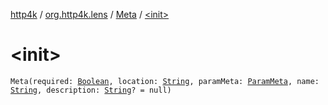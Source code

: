 [http4k](../../index.md) / [org.http4k.lens](../index.md) / [Meta](index.md) / [&lt;init&gt;](./-init-.md)

# &lt;init&gt;

`Meta(required: `[`Boolean`](https://kotlinlang.org/api/latest/jvm/stdlib/kotlin/-boolean/index.html)`, location: `[`String`](https://kotlinlang.org/api/latest/jvm/stdlib/kotlin/-string/index.html)`, paramMeta: `[`ParamMeta`](../-param-meta/index.md)`, name: `[`String`](https://kotlinlang.org/api/latest/jvm/stdlib/kotlin/-string/index.html)`, description: `[`String`](https://kotlinlang.org/api/latest/jvm/stdlib/kotlin/-string/index.html)`? = null)`